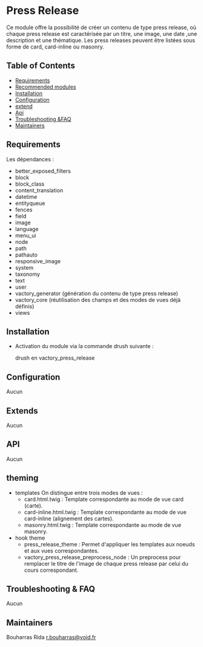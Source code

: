 
# Press Release

Ce module offre la possibilité de créer un contenu de type press release, où chaque press release est caractérisée par un titre, une image, une date ,une description et une thématique.
Les press releases peuvent être listées sous forme de card, card-inline ou masonry.


## Table of Contents
 * [Requirements](#Requirements)
 * [Recommended modules](#recommended-modules)
 * [Installation](#installation)
 * [Configuration](#configuration)
 * [extend](#extend)
 * [Api](#api)
 * [Troubleshooting &FAQ](#Troubleshooting&FAQ)
 * [Maintainers](#Maintainers)

## Requirements

Les dépendances :
  - better_exposed_filters
  - block
  - block_class
  - content_translation
  - datetime
  - entityqueue
  - fences
  - field
  - image
  - language
  - menu_ui
  - node
  - path
  - pathauto
  - responsive_image
  - system
  - taxonomy
  - text
  - user
  - vactory_generator (génération du contenu de type press release)
  - vactory_core (réutilisation des champs et des modes de vues déjà définis)
  - views

## Installation
- Activation du module via la commande drush suivante :

    drush en vactory_press_release

## Configuration
Aucun

## Extends
Aucun

##  API
Aucun

## theming

*  templates
On distingue entre trois modes de vues :
	* card.html.twig : Template correspondante au mode de vue card (carte).
	* card-inline.html.twig : Template correspondante au mode de vue card-inline (alignement des cartes).
	* masonry.html.twig : Template correspondante au mode de vue masonry.
*  hook theme
	* press_release_theme : Permet d'appliquer les templates aux noeuds et aux vues correspondantes.
	 * vactory_press_release_preprocess_node : Un preprocess pour remplacer le titre de l'image de chaque press release par celui du cours correspondant.

## Troubleshooting & FAQ
Aucun

## Maintainers

Bouharras Rida
<r.bouharras@void.fr>
